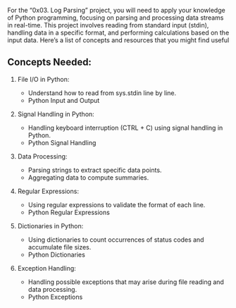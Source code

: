 For the “0x03. Log Parsing” project, you will need to apply your knowledge of Python programming, focusing on parsing and processing data streams in real-time. This project involves reading from standard input (stdin), handling data in a specific format, and performing calculations based on the input data. Here’s a list of concepts and resources that you might find useful

## Concepts Needed:
1. File I/O in Python:

    - Understand how to read from sys.stdin line by line.
    - Python Input and Output
2. Signal Handling in Python:

    - Handling keyboard interruption (CTRL + C) using signal handling in Python.
    - Python Signal Handling
3. Data Processing:

    - Parsing strings to extract specific data points.
    - Aggregating data to compute summaries.
4. Regular Expressions:

    - Using regular expressions to validate the format of each line.
    - Python Regular Expressions
5. Dictionaries in Python:

    - Using dictionaries to count occurrences of status codes and accumulate file sizes.
    - Python Dictionaries
6. Exception Handling:

    - Handling possible exceptions that may arise during file reading and data processing.
    - Python Exceptions
